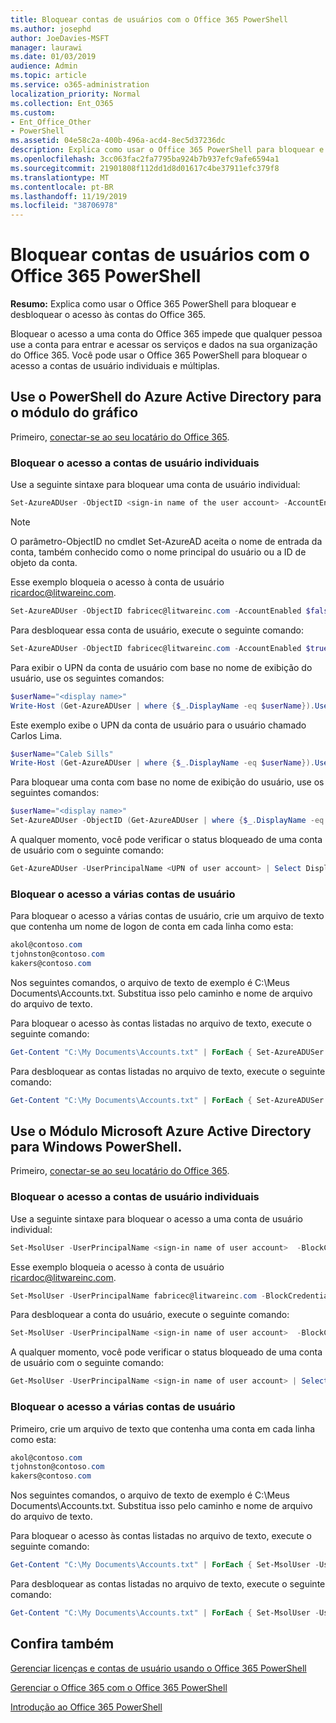 ```yaml
---
title: Bloquear contas de usuários com o Office 365 PowerShell
ms.author: josephd
author: JoeDavies-MSFT
manager: laurawi
ms.date: 01/03/2019
audience: Admin
ms.topic: article
ms.service: o365-administration
localization_priority: Normal
ms.collection: Ent_O365
ms.custom:
- Ent_Office_Other
- PowerShell
ms.assetid: 04e58c2a-400b-496a-acd4-8ec5d37236dc
description: Explica como usar o Office 365 PowerShell para bloquear e desbloquear o acesso às contas do Office 365.
ms.openlocfilehash: 3cc063fac2fa7795ba924b7b937efc9afe6594a1
ms.sourcegitcommit: 21901808f112dd1d8d01617c4be37911efc379f8
ms.translationtype: MT
ms.contentlocale: pt-BR
ms.lasthandoff: 11/19/2019
ms.locfileid: "38706978"
---
```

# <a name="block-user-accounts-with-office-365-powershell"></a>Bloquear contas de usuários com o Office 365 PowerShell

**Resumo:**  Explica como usar o Office 365 PowerShell para bloquear e desbloquear o acesso às contas do Office 365.
  
Bloquear o acesso a uma conta do Office 365 impede que qualquer pessoa use a conta para entrar e acessar os serviços e dados na sua organização do Office 365. Você pode usar o Office 365 PowerShell para bloquear o acesso a contas de usuário individuais e múltiplas.

## <a name="use-the-azure-active-directory-powershell-for-graph-module"></a>Use o PowerShell do Azure Active Directory para o módulo do gráfico

Primeiro, [conectar-se ao seu locatário do Office 365](connect-to-office-365-powershell.md#connect-with-the-azure-active-directory-powershell-for-graph-module).
 
### <a name="block-access-to-individual-user-accounts"></a>Bloquear o acesso a contas de usuário individuais

Use a seguinte sintaxe para bloquear uma conta de usuário individual:
  
```powershell
Set-AzureADUser -ObjectID <sign-in name of the user account> -AccountEnabled $false
```

> [!NOTE]
> O parâmetro-ObjectID no cmdlet Set-AzureAD aceita o nome de entrada da conta, também conhecido como o nome principal do usuário ou a ID de objeto da conta. 
  
Esse exemplo bloqueia o acesso à conta de usuário ricardoc@litwareinc.com.
  
```powershell
Set-AzureADUser -ObjectID fabricec@litwareinc.com -AccountEnabled $false
```

Para desbloquear essa conta de usuário, execute o seguinte comando:
  
```powershell
Set-AzureADUser -ObjectID fabricec@litwareinc.com -AccountEnabled $true
```

Para exibir o UPN da conta de usuário com base no nome de exibição do usuário, use os seguintes comandos:
  
```powershell
$userName="<display name>"
Write-Host (Get-AzureADUser | where {$_.DisplayName -eq $userName}).UserPrincipalName

```

Este exemplo exibe o UPN da conta de usuário para o usuário chamado Carlos Lima.
  
```powershell
$userName="Caleb Sills"
Write-Host (Get-AzureADUser | where {$_.DisplayName -eq $userName}).UserPrincipalName
```

Para bloquear uma conta com base no nome de exibição do usuário, use os seguintes comandos:
  
```powershell
$userName="<display name>"
Set-AzureADUser -ObjectID (Get-AzureADUser | where {$_.DisplayName -eq $userName}).UserPrincipalName -AccountEnabled $false

```

A qualquer momento, você pode verificar o status bloqueado de uma conta de usuário com o seguinte comando:
  
```powershell
Get-AzureADUser -UserPrincipalName <UPN of user account> | Select DisplayName,AccountEnabled
```

### <a name="block-access-to-multiple-user-accounts"></a>Bloquear o acesso a várias contas de usuário

Para bloquear o acesso a várias contas de usuário, crie um arquivo de texto que contenha um nome de logon de conta em cada linha como esta:
    
  ```powershell
akol@contoso.com
tjohnston@contoso.com
kakers@contoso.com
  ```

Nos seguintes comandos, o arquivo de texto de exemplo é C:\Meus Documents\Accounts.txt. Substitua isso pelo caminho e nome de arquivo do arquivo de texto.
  
Para bloquear o acesso às contas listadas no arquivo de texto, execute o seguinte comando:
    
```powershell
Get-Content "C:\My Documents\Accounts.txt" | ForEach { Set-AzureADUSer -ObjectID $_ -AccountEnabled $false }
```

Para desbloquear as contas listadas no arquivo de texto, execute o seguinte comando:
    
```powershell
Get-Content "C:\My Documents\Accounts.txt" | ForEach { Set-AzureADUSer -ObjectID $_ -AccountEnabled $true }
```

## <a name="use-the-microsoft-azure-active-directory-module-for-windows-powershell"></a>Use o Módulo Microsoft Azure Active Directory para Windows PowerShell.

Primeiro, [conectar-se ao seu locatário do Office 365](connect-to-office-365-powershell.md#connect-with-the-microsoft-azure-active-directory-module-for-windows-powershell).

    
### <a name="block-access-to-individual-user-accounts"></a>Bloquear o acesso a contas de usuário individuais

Use a seguinte sintaxe para bloquear o acesso a uma conta de usuário individual:
  
```powershell
Set-MsolUser -UserPrincipalName <sign-in name of user account>  -BlockCredential $true
```

Esse exemplo bloqueia o acesso à conta de usuário ricardoc@litwareinc.com.
  
```powershell
Set-MsolUser -UserPrincipalName fabricec@litwareinc.com -BlockCredential $true
```

Para desbloquear a conta do usuário, execute o seguinte comando:
  
```powershell
Set-MsolUser -UserPrincipalName <sign-in name of user account>  -BlockCredential $false
```

A qualquer momento, você pode verificar o status bloqueado de uma conta de usuário com o seguinte comando:
  
```powershell
Get-MsolUser -UserPrincipalName <sign-in name of user account> | Select DisplayName,BlockCredential
```

### <a name="block-access-to-multiple-user-accounts"></a>Bloquear o acesso a várias contas de usuário

Primeiro, crie um arquivo de texto que contenha uma conta em cada linha como esta:
    
  ```powershell
akol@contoso.com
tjohnston@contoso.com
kakers@contoso.com
  ```
Nos seguintes comandos, o arquivo de texto de exemplo é C:\Meus Documents\Accounts.txt. Substitua isso pelo caminho e nome de arquivo do arquivo de texto.
    
Para bloquear o acesso às contas listadas no arquivo de texto, execute o seguinte comando:
    
  ```powershell
  Get-Content "C:\My Documents\Accounts.txt" | ForEach { Set-MsolUser -UserPrincipalName $_ -BlockCredential $true }
  ```
Para desbloquear as contas listadas no arquivo de texto, execute o seguinte comando:
    
  ```powershell
  Get-Content "C:\My Documents\Accounts.txt" | ForEach { Set-MsolUser -UserPrincipalName $_ -BlockCredential $false }
  ```

## <a name="see-also"></a>Confira também

[Gerenciar licenças e contas de usuário usando o Office 365 PowerShell](manage-user-accounts-and-licenses-with-office-365-powershell.md)
  
[Gerenciar o Office 365 com o Office 365 PowerShell](manage-office-365-with-office-365-powershell.md)
  
[Introdução ao Office 365 PowerShell](getting-started-with-office-365-powershell.md)
